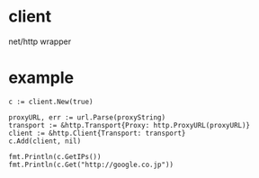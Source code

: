# client
net/http wrapper

# example

```
c := client.New(true)

proxyURL, err := url.Parse(proxyString)
transport := &http.Transport{Proxy: http.ProxyURL(proxyURL)}
client := &http.Client{Transport: transport}
c.Add(client, nil)

fmt.Println(c.GetIPs())
fmt.Println(c.Get("http://google.co.jp"))
```


